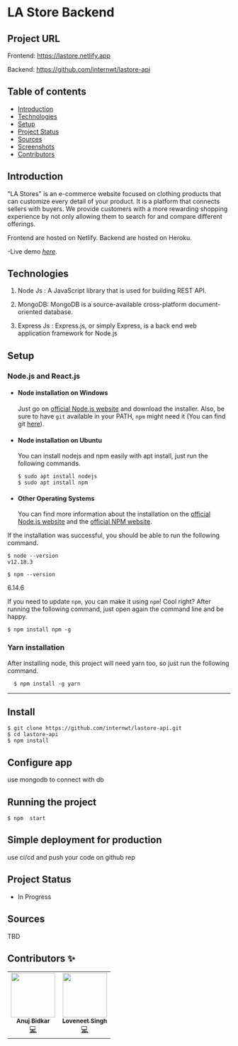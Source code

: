 # LA Store Backend

<!-- ![Author](https://img.shields.io/badge/Author-N7ALPHA-red?style=for-the-badge&logo=appveyor)
![GitHub repo size](https://img.shields.io/badge/REPO%20SIZE-16.2MB-orange?style=for-the-badge&logo=appveyor)
![Contributors](https://img.shields.io/badge/Contributors-3-orange?style=for-the-badge&logo=appveyor)
![Forks](https://img.shields.io/badge/FORKS-0-orange?style=for-the-badge&logo=appveyor)
![Stargazers](https://img.shields.io/badge/STARS-0-orange?style=for-the-badge&logo=appveyor)
![Issues](https://img.shields.io/badge/ISSUES-0%20OPEN-orange?style=for-the-badge&logo=appveyor)
![Coverage](https://img.shields.io/badge/COVERAGE-28%25-orange?style=for-the-badge&logo=appveyor) -->

## Project URL

Frontend: https://lastore.netlify.app

Backend: https://github.com/internwt/lastore-api

## Table of contents

- [Introduction](#intro)
- [Technologies](#technologies)
- [Setup](#setup)
- [Project Status](#project-status)
- [Sources](#sources)
- [Screenshots](#screenshots)
- [Contributors](#contributors)

## Introduction

"LA Stores" is an e-commerce website focused on clothing products that can customize every detail of your product. It is a platform that connects sellers with buyers. We provide customers with a more rewarding shopping experience by not only allowing them to search for and compare different offerings.

Frontend are hosted on Netlify.
Backend are hosted on Heroku.

-Live demo [_here_](https://lastore.netlify.app).

## Technologies

1. Node Js : A JavaScript library that is used for building REST API.

2. MongoDB: MongoDB is a source-available cross-platform document-oriented database.

3. Express Js : Express.js, or simply Express, is a back end web application framework for Node.js

## Setup

### Node.js and React.js

- #### Node installation on Windows

  Just go on [official Node.js website](https://nodejs.org/) and download the installer.
  Also, be sure to have `git` available in your PATH, `npm` might need it (You can find git [here](https://git-scm.com/)).

- #### Node installation on Ubuntu

  You can install nodejs and npm easily with apt install, just run the following commands.

      $ sudo apt install nodejs
      $ sudo apt install npm

- #### Other Operating Systems
  You can find more information about the installation on the [official Node.js website](https://nodejs.org/) and the [official NPM website](https://npmjs.org/).

If the installation was successful, you should be able to run the following command.

    $ node --version
    v12.18.3

    $ npm --version

6.14.6

If you need to update `npm`, you can make it using `npm`! Cool right? After running the following command, just open again the command line and be happy.

    $ npm install npm -g

###

### Yarn installation

After installing node, this project will need yarn too, so just run the following command.

      $ npm install -g yarn

---

## Install

    $ git clone https://github.com/internwt/lastore-api.git
    $ cd lastore-api
    $ npm install

## Configure app

use mongodb to connect with db

## Running the project

    $ npm  start

## Simple deployment for production

use ci/cd and push your code on github rep

## Project Status

- In Progress

## Sources

TBD

## Contributors ✨

<table>
  <tr>
    <td align="center"><a href="https://www.linkedin.com/in/anujbidkar/" target="_blank"><img src="" width="100px;" alt=""/><br /><sub><b>Anuj Bidkar</b></sub></a><br /><a href="" title="Code">💻</a></td>
    <td align="center"><a href="https://www.linkedin.com/in/loveneet-singh-a9a570160/" target="_blank"><img src="" width="100px;" alt=""/><br /><sub><b>Loveneet Singh</b></sub></a><br /><a href="" title="Code">💻</a></td>
    
  </tr>
</table>
